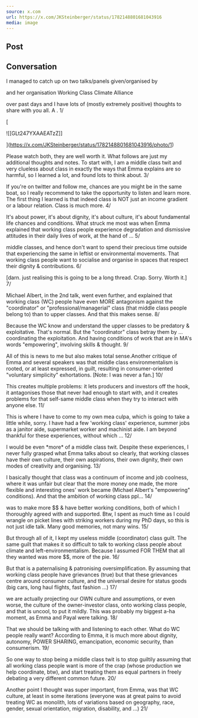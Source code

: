 ```yaml
---
source: x.com
url: https://x.com/JKSteinberger/status/1782148801681043916
media: image
---
```


## Post

## Conversation

I managed to catch up on two talks/panels given/organised by

and her organisation Working Class Climate Alliance

over past days and I have lots of (mostly extremely positive) thoughts to share with you all. A . 1/

[

![[GLt247YXAAEATzZ]]



](https://x.com/JKSteinberger/status/1782148801681043916/photo/1)



Please watch both, they are well worth it. What follows are just my additional thoughts and notes. To start with, I am a middle class twit and very clueless about class in exactly the ways that Emma explains are so harmful, so I learned a lot, and found lots to think about. 3/

If you're on twitter and follow me, chances are you might be in the same boat, so I really recommend to take the opportunity to listen and learn more. The first thing I learned is that indeed class is NOT just an income gradient or a labour relation. Class is much more. 4/

It's about power, it's about dignity, it's about culture, it's about fundamental life chances and conditions. What struck me most was when Emma explained that working class people experience degradation and dismissive attitudes in their daily lives of work, at the hand of ... 5/

middle classes, and hence don't want to spend their precious time outside that experiencing the same in leftist or environmental movements. That working class people want to socialise and organise in spaces that respect their dignity & contributions. 6/

\[darn. just realising this is going to be a long thread. Crap. Sorry. Worth it.\] 7/

Michael Albert, in the 2nd talk, went even further, and explained that working class (WC) people have even MORE antagonism against the "coordinator" or "professional/managerial" class (that middle class people belong to) than to upper classes. And that this makes sense. 8/

Because the WC know and understand the upper classes to be predatory & exploitative. That's normal. But the "coordinator" class betray them by ... coordinating the exploitation. And having conditions of work that are in MA's words "empowering", involving skills & thought. 9/

All of this is news to me but also makes total sense.Another critique of Emma and several speakers was that middle class environmentalism is rooted, or at least expressed, in guilt, resulting in consumer-oriented "voluntary simplicity" exhortations. \[Note: I was never a fan.\] 10/

This creates multiple problems: it lets producers and investors off the hook, it antagonises those that never had enough to start with, and it creates problems for that self-same middle class when they try to interact with anyone else. 11/

This is where I have to come to my own mea culpa, which is going to take a little while, sorry. I have had a few 'working class' experience, summer jobs as a janitor aide, supermarket worker and machinist aide. I am beyond thankful for these experiences, without which ... 12/

I would be even \*more\* of a middle class twit. Despite these experiences, I never fully grasped what Emma talks about so clearly, that working classes have their own culture, their own aspirations, their own dignity, their own modes of creativity and organising. 13/

I basically thought that class was a continuum of income and job coolness, where it was unfair but clear that the more money one made, the more flexible and interesting ones' work became (Michael Albert's "empowering" conditions). And that the ambition of working class ppl... 14/

was to make more $$ & have better working conditions, both of which I thoroughly agreed with and supported. Btw, I spent as much time as I could wrangle on picket lines with striking workers during my PhD days, so this is not just idle talk. Many good memories, not many wins. 15/

But through all of it, I kept my useless middle (coordinator) class guilt. The same guilt that makes it so difficult to talk to working class people about climate and left-environmentalism. Because I assumed FOR THEM that all they wanted was more $$, more of the pie. 16/

But that is a paternalising & patronising oversimplification. By assuming that working class people have grievances (true) but that these grievances centre around consumer culture, and the universal desire for status goods (big cars, long haul flights, fast fashion ...) 17/

we are actually projecting our OWN culture and assumptions, or even worse, the culture of the owner-investor class, onto working class people, and that is uncool, to put it mildly. This was probably my biggest a-ha moment, as Emma and Payal were talking. 18/

That we should be talking with and listening to each other. What do WC people really want? According to Emma, it is much more about dignity, autonomy, POWER SHARING, emancipation, economic security, than consumerism. 19/

So one way to stop being a middle class twit is to stop guiltily assuming that all working class people want is more of the crap (whose production we help coordinate, btw), and start treating them as equal partners in freely debating a very different common future. 20/

Another point I thought was super important, from Emma, was that WC culture, at least in some iterations (everyone was at great pains to avoid treating WC as monolith, lots of variations based on geography, race, gender, sexual orientation, migration, disability, and ...) 21/
